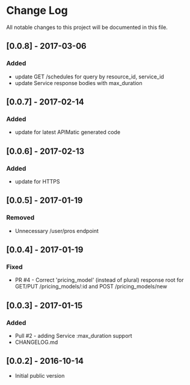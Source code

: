 # Change Log
All notable changes to this project will be documented in this file.

## [0.0.8] - 2017-03-06 ##
### Added
- update GET /schedules for query by resource_id, service_id
- update Service response bodies with max_duration

## [0.0.7] - 2017-02-14 ##
### Added
- update for latest APIMatic generated code

## [0.0.6] - 2017-02-13 ##
### Added
- update for HTTPS

## [0.0.5] - 2017-01-19 ##
### Removed
- Unnecessary /user/pros endpoint

## [0.0.4] - 2017-01-19 ##
### Fixed
- PR #4 - Correct 'pricing_model' (instead of plural) response root for GET/PUT /pricing_models/:id and POST /pricing_models/new

## [0.0.3] - 2017-01-15 ##
### Added
- Pull #2 - adding Service :max_duration support
- CHANGELOG.md

## [0.0.2] - 2016-10-14 ##
- Initial public version
